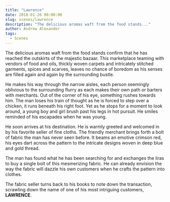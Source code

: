 ```yaml
---
title: "Lawrence"
date: 2018-01-26 00:00:00
slug: scenes/lawrence
description: "The delicious aromas waft from the food stands..."
author: Andrew Alexander
tags:
  - Scenes
---
```


The delicious aromas waft from the food stands confirm that he has reached the outskirts of the majestic bazaar. This marketplace teaming with vendors of food and oils, thickly woven carpets and intricately stitched garments, spices and scarves, leaves no chance of boredom as his senses are filled again and again by the surrounding bustle.

He makes his way through the narrow aisles, each person seemingly oblivious to the surrounding flurry as each makes their own path or barters with merchants. Out of the corner of his eye, something rushes towards him. The man loses his train of thought as he is forced to step over a chicken, it runs beneath his right foot. Yet as he stops for a moment to look around, a young boy and girl brush past his legs in hot pursuit. He smiles reminded of his escapades when he was young.

He soon arrives at his destination. He is warmly greeted and welcomed in by his favorite seller of fine cloths. The friendly merchant brings forth a bolt of fabric the man has never seen before. It beams an emotive crimson red, his eyes dart across the pattern to the intricate designs woven in deep blue and gold thread.

The man has found what he has been searching for and exchanges the liras to buy a single bolt of this mesmerizing fabric. He can already envision the way the fabric will dazzle his own customers when he crafts the pattern into clothes.

The fabric seller turns back to his books to note down the transaction, scrawling down the name of one of his most intriguing customers, **LAWRENCE**.
